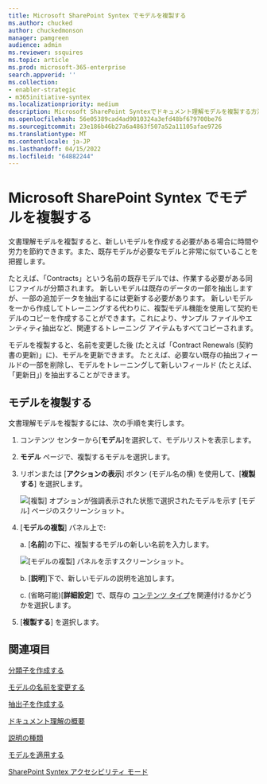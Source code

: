 ```yaml
---
title: Microsoft SharePoint Syntex でモデルを複製する
ms.author: chucked
author: chuckedmonson
manager: pamgreen
audience: admin
ms.reviewer: ssquires
ms.topic: article
ms.prod: microsoft-365-enterprise
search.appverid: ''
ms.collection:
- enabler-strategic
- m365initiative-syntex
ms.localizationpriority: medium
description: Microsoft SharePoint Syntexでドキュメント理解モデルを複製する方法と理由について説明します。
ms.openlocfilehash: 56e05389cad4ad9010324a3efd48bf679700be76
ms.sourcegitcommit: 23e186b46b27a6a4863f507a52a11105afae9726
ms.translationtype: MT
ms.contentlocale: ja-JP
ms.lasthandoff: 04/15/2022
ms.locfileid: "64882244"
---
```

# <a name="duplicate-a-model-in-microsoft-sharepoint-syntex"></a>Microsoft SharePoint Syntex でモデルを複製する

文書理解モデルを複製すると、新しいモデルを作成する必要がある場合に時間や労力を節約できます。また、既存モデルが必要なモデルと非常に似ていることを把握します。

たとえば、「Contracts」という名前の既存モデルでは、作業する必要がある同じファイルが分類されます。 新しいモデルは既存のデータの一部を抽出しますが、一部の追加データを抽出するには更新する必要があります。 新しいモデルを一から作成してトレーニングする代わりに、複製モデル機能を使用して契約モデルのコピーを作成することができます。これにより、サンプル ファイルやエンティティ抽出など、関連するトレーニング アイテムもすべてコピーされます。

モデルを複製すると、名前を変更した後 (たとえば「Contract Renewals (契約書の更新)」に)、モデルを更新できます。 たとえば、必要ない既存の抽出フィールドの一部を削除し、モデルをトレーニングして新しいフィールド (たとえば、「更新日」) を抽出することができます。

## <a name="duplicate-a-model"></a>モデルを複製する

文書理解モデルを複製するには、次の手順を実行します。

1. コンテンツ センターから[**モデル**]を選択して、モデルリストを表示します。

2. **モデル** ページで、複製するモデルを選択します。

3. リボンまたは [**アクションの表示**] ボタン (モデル名の横) を使用して、[**複製する**] を選択します。</br>

    ![[複製] オプションが強調表示された状態で選択されたモデルを示す [モデル] ページのスクリーンショット。](../media/content-understanding/select-model-duplicate-both.png) </br>

4. [**モデルの複製**] パネル上で: 

   a. [**名前**]の下に、複製するモデルの新しい名前を入力します。</br>

    ![[モデルの複製] パネルを示すスクリーンショット。](../media/content-understanding/duplicate-model-panel.png) </br>

   b. [**説明**]下で、新しいモデルの説明を追加します。

   c. (省略可能)[**詳細設定**] で、既存の [コンテンツ タイプ](/sharepoint/governance/content-type-and-workflow-planning#content-type-overview)を関連付けるかどうかを選択します。

5. [**複製する**] を選択します。

## <a name="see-also"></a>関連項目

[分類子を作成する](create-a-classifier.md)

[モデルの名前を変更する](rename-a-model.md)

[抽出子を作成する](create-an-extractor.md)

[ドキュメント理解の概要](document-understanding-overview.md)

[説明の種類](explanation-types-overview.md)

[モデルを適用する](apply-a-model.md) 

[SharePoint Syntex アクセシビリティ モード](accessibility-mode.md)